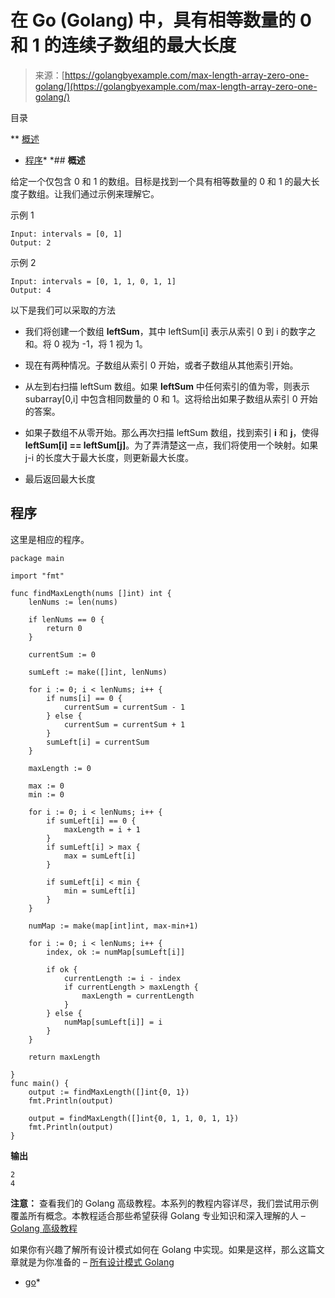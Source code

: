 <!--yml

类别：未分类

日期：2024-10-13 06:49:53

-->

# 在 Go (Golang) 中，具有相等数量的 0 和 1 的连续子数组的最大长度

> 来源：[https://golangbyexample.com/max-length-array-zero-one-golang/](https://golangbyexample.com/max-length-array-zero-one-golang/)

目录

**   [概述](#Overview "Overview")

+   [程序](#Program "Program")*  *## **概述**

给定一个仅包含 0 和 1 的数组。目标是找到一个具有相等数量的 0 和 1 的最大长度子数组。让我们通过示例来理解它。

示例 1

```
Input: intervals = [0, 1]
Output: 2
```

示例 2

```
Input: intervals = [0, 1, 1, 0, 1, 1]
Output: 4
```

以下是我们可以采取的方法

+   我们将创建一个数组 **leftSum**，其中 leftSum[i] 表示从索引 0 到 i 的数字之和。将 0 视为 -1，将 1 视为 1。

+   现在有两种情况。子数组从索引 0 开始，或者子数组从其他索引开始。

+   从左到右扫描 leftSum 数组。如果 **leftSum** 中任何索引的值为零，则表示 subarray[0,i] 中包含相同数量的 0 和 1。这将给出如果子数组从索引 0 开始的答案。

+   如果子数组不从零开始。那么再次扫描 leftSum 数组，找到索引 **i** 和 **j**，使得 **leftSum[i] == leftSum[j]**。为了弄清楚这一点，我们将使用一个映射。如果 j-i 的长度大于最大长度，则更新最大长度。

+   最后返回最大长度

## **程序**

这里是相应的程序。

```
package main

import "fmt"

func findMaxLength(nums []int) int {
	lenNums := len(nums)

	if lenNums == 0 {
		return 0
	}

	currentSum := 0

	sumLeft := make([]int, lenNums)

	for i := 0; i < lenNums; i++ {
		if nums[i] == 0 {
			currentSum = currentSum - 1
		} else {
			currentSum = currentSum + 1
		}
		sumLeft[i] = currentSum
	}

	maxLength := 0

	max := 0
	min := 0

	for i := 0; i < lenNums; i++ {
		if sumLeft[i] == 0 {
			maxLength = i + 1
		}
		if sumLeft[i] > max {
			max = sumLeft[i]
		}

		if sumLeft[i] < min {
			min = sumLeft[i]
		}
	}

	numMap := make(map[int]int, max-min+1)

	for i := 0; i < lenNums; i++ {
		index, ok := numMap[sumLeft[i]]

		if ok {
			currentLength := i - index
			if currentLength > maxLength {
				maxLength = currentLength
			}
		} else {
			numMap[sumLeft[i]] = i
		}
	}

	return maxLength

}
func main() {
	output := findMaxLength([]int{0, 1})
	fmt.Println(output)

	output = findMaxLength([]int{0, 1, 1, 0, 1, 1})
	fmt.Println(output)
}
```

**输出**

```
2
4
```

**注意：** 查看我们的 Golang 高级教程。本系列的教程内容详尽，我们尝试用示例覆盖所有概念。本教程适合那些希望获得 Golang 专业知识和深入理解的人 – [Golang 高级教程](https://golangbyexample.com/golang-comprehensive-tutorial/)

如果你有兴趣了解所有设计模式如何在 Golang 中实现。如果是这样，那么这篇文章就是为你准备的 – [所有设计模式 Golang](https://golangbyexample.com/all-design-patterns-golang/)

+   [go](https://golangbyexample.com/tag/go/)*

